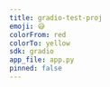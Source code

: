 ```yaml
---
title: gradio-test-proj
emoji: 😅
colorFrom: red
colorTo: yellow
sdk: gradio
app_file: app.py
pinned: false
---
```


